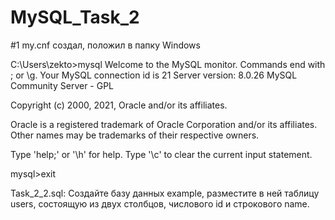 # MySQL_Task_2
#1 my.cnf создал, положил в папку Windows

C:\Users\zekto>mysql
Welcome to the MySQL monitor.  Commands end with ; or \g.
Your MySQL connection id is 21
Server version: 8.0.26 MySQL Community Server - GPL

Copyright (c) 2000, 2021, Oracle and/or its affiliates.

Oracle is a registered trademark of Oracle Corporation and/or its
affiliates. Other names may be trademarks of their respective
owners.

Type 'help;' or '\h' for help. Type '\c' to clear the current input statement.

mysql>exit

Task_2_2.sql: Создайте базу данных example, разместите в ней таблицу users, состоящую из двух столбцов, числового id и строкового name. 

